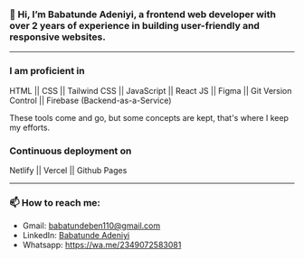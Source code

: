 ### 👋 Hi, I’m Babatunde Adeniyi, a frontend web developer with over 2 years of experience in building user-friendly and responsive websites.
---

### I am proficient in

HTML || CSS || Tailwind CSS || JavaScript || React JS || Figma || Git Version Control || Firebase (Backend-as-a-Service)

These tools come and go, but some concepts are kept, that's where I keep my efforts.

### Continuous deployment on

Netlify || Vercel || Github Pages

---

### 📫 How to reach me:
- Gmail: <babatundeben110@gmail.com>
- LinkedIn: [Babatunde Adeniyi](https://www.linkedin.com/in/babatundeadeniyi/)
- Whatsapp: <https://wa.me/2349072583081>



